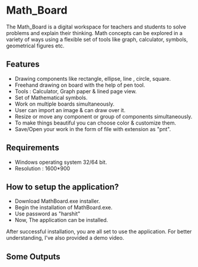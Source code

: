 # Math_Board
The Math_Board is a digital workspace for teachers and students to solve problems and explain their thinking. 
Math concepts can be explored in a variety of ways using a flexible set of tools like graph, calculator, symbols, geometrical figures etc. 

## Features
* Drawing components like rectangle, ellipse, line , circle, square.
* Freehand drawing on board with the help of pen tool.
* Tools : Calculator, Graph paper & lined page view.
* Set of Mathematical symbols.
* Work on multiple boards simultaneously.
* User can import an image & can draw over it.
* Resize or move any component or group of components simultaneously.
* To make things beautiful you can choose color & customize them.
* Save/Open your work in the form of file with extension as "pnt".

## Requirements
* Windows operating system 32/64 bit.
* Resolution : 1600*900

## How to setup the application?
* Download MathBoard.exe installer.
* Begin the installation of MathBoard.exe.
* Use password as "harshit"
* Now, The application can be installed.

After successful installation, you are all set to use the application. For better understanding, I've also provided a demo video.

## Some Outputs





